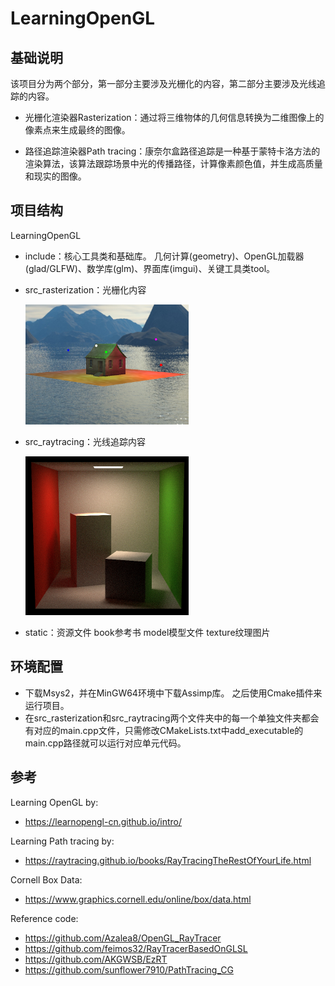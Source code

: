 # LearningOpenGL
## 基础说明

该项目分为两个部分，第一部分主要涉及光栅化的内容，第二部分主要涉及光线追踪的内容。
- 光栅化渲染器Rasterization：通过将三维物体的几何信息转换为二维图像上的像素点来生成最终的图像。

- 路径追踪渲染器Path tracing：康奈尔盒路径追踪是一种基于蒙特卡洛方法的渲染算法，该算法跟踪场景中光的传播路径，计算像素颜色值，并生成高质量和现实的图像。

## 项目结构
LearningOpenGL
- include：核心工具类和基础库。
  几何计算(geometry)、OpenGL加载器(glad/GLFW)、数学库(glm)、界面库(imgui)、关键工具类tool。
  
- src_rasterization：光栅化内容
  
  <img src="./assets/image-20250519170502796.png" alt="image-20250519170502796" style="zoom: 33%;" />
  
- src_raytracing：光线追踪内容
  
  <img src="./src_raytracing/03_Raytracing_07/result/PathTracingMetalResult05_emi05.png" alt="PathTracingMetalResult05_emi05" style="zoom:50%;" />
  
- static：资源文件
  book参考书
  model模型文件
  texture纹理图片

## 环境配置
- 下载Msys2，并在MinGW64环境中下载Assimp库。
之后使用Cmake插件来运行项目。
- 在src_rasterization和src_raytracing两个文件夹中的每一个单独文件夹都会有对应的main.cpp文件，只需修改CMakeLists.txt中add_executable的main.cpp路径就可以运行对应单元代码。

## 参考
Learning OpenGL by: 
- https://learnopengl-cn.github.io/intro/

Learning Path tracing by: 
- https://raytracing.github.io/books/RayTracingTheRestOfYourLife.html

Cornell Box Data: 
- https://www.graphics.cornell.edu/online/box/data.html

Reference code: 
- https://github.com/Azalea8/OpenGL_RayTracer 
- https://github.com/feimos32/RayTracerBasedOnGLSL
- https://github.com/AKGWSB/EzRT
- https://github.com/sunflower7910/PathTracing_CG